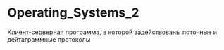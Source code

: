 # Operating_Systems_2
Клиент-серверная программа, в которой задействованы поточные и дейтаграммные протоколы 
